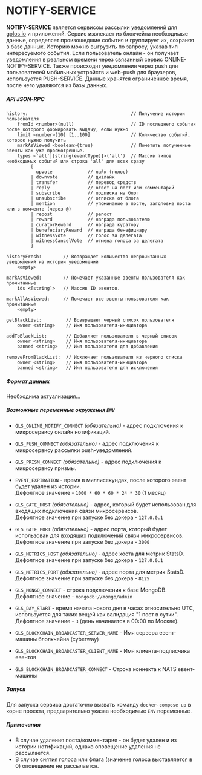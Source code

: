# NOTIFY-SERVICE

**NOTIFY-SERVICE** является сервисом рассылки уведомлений для [golos.io](https://golos.io) и приложений.
Сервис извлекает из блокчейна необходимые данные, определяет произошедшие события и группирует их,
сохраняя в базе данных.
Историю можно выгрузить по запросу, указав тип интересуемого события.
Если пользователь онлайн - он получает уведомления в реальном времени через связанный сервис ONLINE-NOTIFY-SERVICE.
Также происходят уведомления через push для пользователей мобильных устройств и web-push для браузеров, используется PUSH-SERVICE.
Данные хранятся ограниченное время, после чего удаляются из базы данных.

##### API JSON-RPC

```
history:                                      // Получение истории пользователя
    fromId <number>(null)                     // ID последнего события после которого формировать выдачу, если нужно
    limit <number>(10) [1..100]               // Количество событий, которое нужно получить
    markAsViewed <boolean>(true)              // Пометить полученные эвенты как уже просмотренные.
    types <'all'|[string(eventType)]>('all')  // Массив типов необходимых событий или строка 'all' для всех сразу
         [
           upvote             // лайк (голос)
         | downvote           // дизлайк
         | transfer           // перевод средств
         | reply              // ответ на пост или комментарий
         | subscribe          // подписка на блог
         | unsubscribe        // отписка от блога
         | mention            // упоминание в посте, заголовке поста или в комменте (через @)
         | repost             // репост
         | reward             // награда пользователю
         | curatorReward      // награда куратору
         | benefeciaryReward  // награда бенефициару 
         | witnessVote        // голос за делегата
         | witnessCancelVote  // отмена голоса за делегата
         ]

historyFresh:        // Возвращает количество непрочитанных уведомлений из истории уведомлений
    <empty>

markAsViewed:        // Помечает указанные эвенты пользователя как прочитанные
    ids <[string]>   // Массив ID эвентов.

markAllAsViewed:     // Помечает все эвенты пользователя как прочитанные
    <empty>

getBlackList:         // Возвращает черный список пользователя
    owner <string>    // Имя пользователя-инициатора

addToBlackList:       // Добавляет пользователя в черный список
    owner <string>    // Имя пользователя-инициатора
    banned <string>   // Имя пользователя для добавления

removeFromBlackList:  // Исключает пользователя из черного списка
    owner <string>    // Имя пользователя-инициатора
    banned <string>   // Имя пользователя для исключения
```

##### Формат данных

Необходима актуализация...

##### Возможные переменные окружения `ENV`

-   `GLS_ONLINE_NOTIFY_CONNECT` _(обязательно)_ - адрес подключения к микросервису онлайн нотификаций.

-   `GLS_PUSH_CONNECT` _(обязательно)_ - адрес подключения к микросервису рассылки push-уведомлений.

-   `GLS_PRISM_CONNECT` _(обязательно)_ - адрес подключения к микросервису призмы.

-   `EVENT_EXPIRATION` - время в миллисекундах, после которого эвент будет удален из истории.  
    Дефолтное значение - `1000 * 60 * 60 * 24 * 30` (1 месяц)

-   `GLS_GATE_HOST` _(обязательно)_ - адрес, который будет использован для входящих подключений связи микросервисов.  
    Дефолтное значение при запуске без докера - `127.0.0.1`

-   `GLS_GATE_PORT` _(обязательно)_ - адрес порта, который будет использован для входящих подключений связи микросервисов.  
    Дефолтное значение при запуске без докера - `3000`

-   `GLS_METRICS_HOST` _(обязательно)_ - адрес хоста для метрик StatsD.  
    Дефолтное значение при запуске без докера - `127.0.0.1`
-   `GLS_METRICS_PORT` _(обязательно)_ - адрес порта для метрик StatsD.  
    Дефолтное значение при запуске без докера - `8125`

-   `GLS_MONGO_CONNECT` - строка подключения к базе MongoDB.  
    Дефолтное значение - `mongodb://mongo/admin`

-   `GLS_DAY_START` - время начала нового дня в часах относительно UTC, используется для таких вещей как валидация "1 пост в сутки".  
    Дефолтное значение - `3` (день начинается в 00:00 по Москве).

-   `GLS_BLOCKCHAIN_BROADCASTER_SERVER_NAME` - Имя сервера евент-машины блолкчейна (cyberway)
-   `GLS_BLOCKCHAIN_BROADCASTER_CLIENT_NAME` - Имя клиента-подписчика евентов
-   `GLS_BLOCKCHAIN_BROADCASTER_CONNECT` - Строка коннекта к NATS евент-машины

##### Запуск

Для запуска сервиса достаточно вызвать команду `docker-compose up` в корне проекта, предварительно указав
необходимые `ENV` переменные.

##### Примечания

-   В случае удаления поста/комментария - он будет удален и из истории нотификаций, однако оповещение удаления не рассылается.
-   В случае снятия голоса или флага (значение голоса выставляется в 0) оповещение не рассылается.
